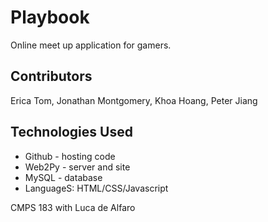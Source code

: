 # Playbook
Online meet up application for gamers.

## Contributors
Erica Tom, Jonathan Montgomery, Khoa Hoang, Peter Jiang

## Technologies Used
- Github - hosting code
- Web2Py - server and site
- MySQL - database
- LanguageS: HTML/CSS/Javascript

CMPS 183 with Luca de Alfaro
